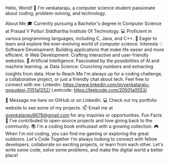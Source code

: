 Hello, World! 👋
I'm venkataraju, a computer science student passionate about coding, problem-solving, and technology.

About Me
🎓 Currently pursuing a Bachelor's degree in Computer Science at Prasad V Potluri Siddhartha Institute Of Technology.
💻 Proficient in various programming languages, including C, Java, and C++.
🧠 Eager to learn and explore the ever-evolving world of computer science.
Interests
💡 Software Development: Building applications that make life easier and more efficient.
🌐 Web Development: Crafting interactive and user-friendly websites.
🤖 Artificial Intelligence: Fascinated by the possibilities of AI and machine learning.
📊 Data Science: Crunching numbers and extracting insights from data.
How to Reach Me
I'm always up for a coding challenge, a collaborative project, or just a friendly chat about tech. Feel free to connect with me:
Linkedin: https://www.linkedin.com/in/venkataraju-gogudesi-7051a1252/
Leetcode: https://leetcode.com/20501a0553/

💬 Message me here on GitHub or on LinkedIn.
💻 Check out my portfolio website to see some of my projects.
📫 Email me at gvenkataraju9676@gmail.com for any inquiries or opportunities.
Fun Facts
🚀 I've contributed to open-source projects and love giving back to the community.
📚 I'm a coding book enthusiast with a growing collection.
🎮 When I'm not coding, you can find me gaming or exploring the great outdoors.
Let's Code Together
I'm always looking to connect with fellow developers, collaborate on exciting projects, or learn from each other. Let's write some code, solve some problems, and make the digital world a better place!
